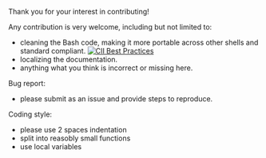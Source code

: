 
Thank you for your interest in contributing!

Any contribution is very welcome, including but not limited to:
* cleaning the Bash code, making it more portable across other shells and standard compliant.
[![CII Best Practices](https://bestpractices.coreinfrastructure.org/projects/3814/badge)](https://bestpractices.coreinfrastructure.org/projects/3814)
* localizing the documentation.
* anything what you think is incorrect or missing here.

Bug report:
* please submit as an issue and provide steps to reproduce.

Coding style:
* please use 2 spaces indentation
* split into reasobly small functions
* use local variables